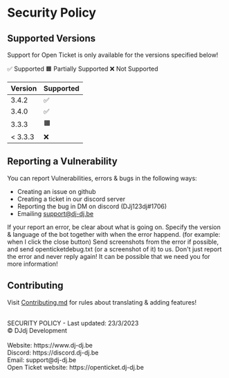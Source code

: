 # Security Policy

## Supported Versions

Support for Open Ticket is only available for the versions specified below!

✅ Supported
🟧 Partially Supported
❌ Not Supported

| Version   | Supported         |
|-----------|-------------------|
| 3.4.2     | ✅                |
| 3.4.0     | ✅                |
| 3.3.3     | 🟧                |
| < 3.3.3   | ❌                |

## Reporting a Vulnerability

You can report Vulnerabilities, errors & bugs in the following ways:

- Creating an issue on github
- Creating a ticket in our discord server
- Reporting the bug in DM on discord (DJj123dj#1706)
- Emailing support@dj-dj.be

If your report an error, be clear about what is going on. 
Specify the version & language of the bot together with when the error happend. (for example: when I click the close button)
Send screenshots from the error if possible, and send openticketdebug.txt (or a screenshot of it) to us. 
Don't just report the error and never reply again! It can be possible that we need you for more information!

## Contributing
Visit [Contributing.md](/.github/CONTRIBUTING.md) for rules about translating & adding features!

<br>
SECURITY POLICY - Last updated: 23/3/2023<br>
© DJdj Development<br><br>
Website: https://www.dj-dj.be <br>
Discord: https://discord.dj-dj.be <br>
Email: support@dj-dj.be <br>
Open Ticket website: https://openticket.dj-dj.be
